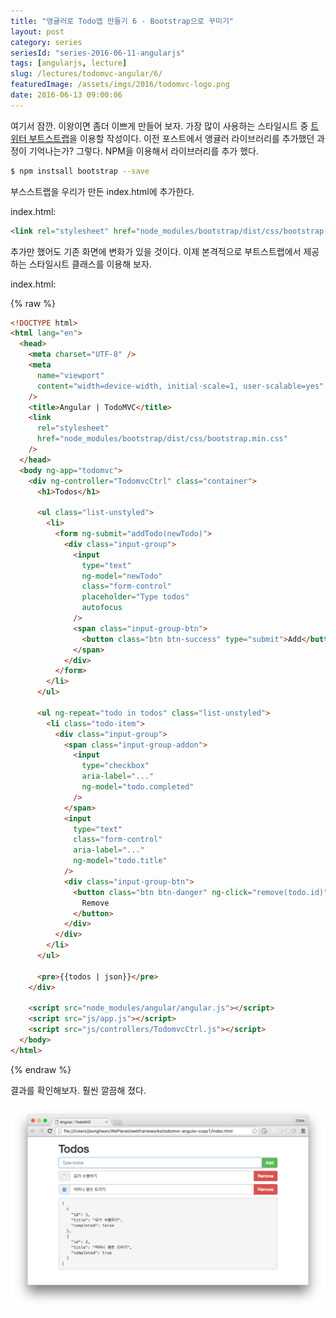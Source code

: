 ```yaml
---
title: "앵귤러로 Todo앱 만들기 6 - Bootstrap으로 꾸미기"
layout: post
category: series
seriesId: "series-2016-06-11-angularjs"
tags: [angularjs, lecture]
slug: /lectures/todomvc-angular/6/
featuredImage: /assets/imgs/2016/todomvc-logo.png
date: 2016-06-13 09:00:06
---
```


여기서 잠깐.
이왕이면 좀더 이쁘게 만들어 보자.
가장 많이 사용하는 스타일시트 중 [트위터 부트스트랩](http://getbootstrap.com)을 이용할 작성이다.
이전 포스트에서 앵귤러 라이브러리를 추가했던 과정이 기억나는가?
그렇다. NPM을 이용해서 라이브러리를 추가 했다.

```bash
$ npm instsall bootstrap --save
```

부스스트랩을 우리가 만든 index.html에 추가한다.

index.html:

```html
<link rel="stylesheet" href="node_modules/bootstrap/dist/css/bootstrap.css" />
```

추가만 했어도 기존 화면에 변화가 있을 것이다.
이제 본격적으로 부트스트랩에서 제공하는 스타일시트 클래스를 이용해 보자.

index.html:

{% raw %}

```html
<!DOCTYPE html>
<html lang="en">
  <head>
    <meta charset="UTF-8" />
    <meta
      name="viewport"
      content="width=device-width, initial-scale=1, user-scalable=yes"
    />
    <title>Angular | TodoMVC</title>
    <link
      rel="stylesheet"
      href="node_modules/bootstrap/dist/css/bootstrap.min.css"
    />
  </head>
  <body ng-app="todomvc">
    <div ng-controller="TodomvcCtrl" class="container">
      <h1>Todos</h1>

      <ul class="list-unstyled">
        <li>
          <form ng-submit="addTodo(newTodo)">
            <div class="input-group">
              <input
                type="text"
                ng-model="newTodo"
                class="form-control"
                placeholder="Type todos"
                autofocus
              />
              <span class="input-group-btn">
                <button class="btn btn-success" type="submit">Add</button>
              </span>
            </div>
          </form>
        </li>
      </ul>

      <ul ng-repeat="todo in todos" class="list-unstyled">
        <li class="todo-item">
          <div class="input-group">
            <span class="input-group-addon">
              <input
                type="checkbox"
                aria-label="..."
                ng-model="todo.completed"
              />
            </span>
            <input
              type="text"
              class="form-control"
              aria-label="..."
              ng-model="todo.title"
            />
            <div class="input-group-btn">
              <button class="btn btn-danger" ng-click="remove(todo.id)">
                Remove
              </button>
            </div>
          </div>
        </li>
      </ul>

      <pre>{{todos | json}}</pre>
    </div>

    <script src="node_modules/angular/angular.js"></script>
    <script src="js/app.js"></script>
    <script src="js/controllers/TodomvcCtrl.js"></script>
  </body>
</html>
```

{% endraw %}

결과를 확인해보자. 훨씬 깔끔해 졌다.

![](/assets/imgs/2016/lecture-todomvc-angular-2-result8.png)
